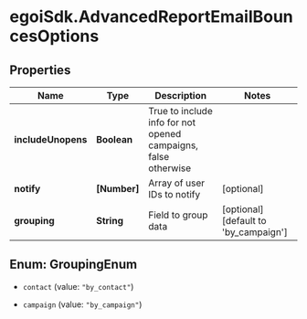 # egoiSdk.AdvancedReportEmailBouncesOptions

## Properties
Name | Type | Description | Notes
------------ | ------------- | ------------- | -------------
**includeUnopens** | **Boolean** | True to include info for not opened campaigns, false otherwise | 
**notify** | **[Number]** | Array of user IDs to notify | [optional] 
**grouping** | **String** | Field to group data | [optional] [default to &#39;by_campaign&#39;]


<a name="GroupingEnum"></a>
## Enum: GroupingEnum


* `contact` (value: `"by_contact"`)

* `campaign` (value: `"by_campaign"`)




